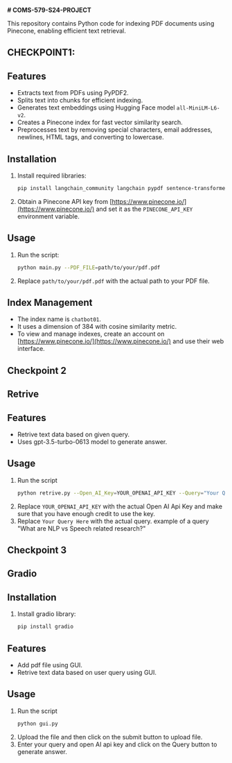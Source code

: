  **# COMS-579-S24-PROJECT**

This repository contains Python code for indexing PDF documents using Pinecone, enabling efficient text retrieval.

## CHECKPOINT1:
## Features

- Extracts text from PDFs using PyPDF2.
- Splits text into chunks for efficient indexing.
- Generates text embeddings using Hugging Face model `all-MiniLM-L6-v2`.
- Creates a Pinecone index for fast vector similarity search.
- Preprocesses text by removing special characters, email addresses, newlines, HTML tags, and converting to lowercase.

## Installation

1. Install required libraries:

   ```bash
   pip install langchain_community langchain pypdf sentence-transformers pinecone-client PyPDF2 langchain-openai langchain-pinecone openai
   ```

2. Obtain a Pinecone API key from [https://www.pinecone.io/](https://www.pinecone.io/) and set it as the `PINECONE_API_KEY` environment variable.

## Usage

1. Run the script:

   ```bash
   python main.py --PDF_FILE=path/to/your/pdf.pdf
   ```

2. Replace `path/to/your/pdf.pdf` with the actual path to your PDF file.

## Index Management

- The index name is `chatbot01`.
- It uses a dimension of 384 with cosine similarity metric.
- To view and manage indexes, create an account on [https://www.pinecone.io/](https://www.pinecone.io/) and use their web interface.

## Checkpoint 2
## Retrive

## Features

- Retrive text data based on given query.
- Uses gpt-3.5-turbo-0613 model to generate answer.

## Usage
1. Run the script
   ```bash
   python retrive.py --Open_AI_Key=YOUR_OPENAI_API_KEY --Query="Your Query Here"
   ```
2. Replace `YOUR_OPENAI_API_KEY` with the actual Open AI Api Key and make sure that you have enough credit to use the key.
3. Replace `Your Query Here` with the actual query. example of a query "What are NLP vs Speech related research?" 


## Checkpoint 3
## Gradio 

## Installation

1. Install gradio library:

   ```bash
   pip install gradio
   ```

## Features

- Add pdf file using GUI.
- Retrive text data based on user query using GUI.

## Usage
1. Run the script
   ```bash
   python gui.py 
   ```
2. Upload the file and then click on the submit button to upload file. 
3. Enter your query and open AI api key and click on the Query button to generate answer.


